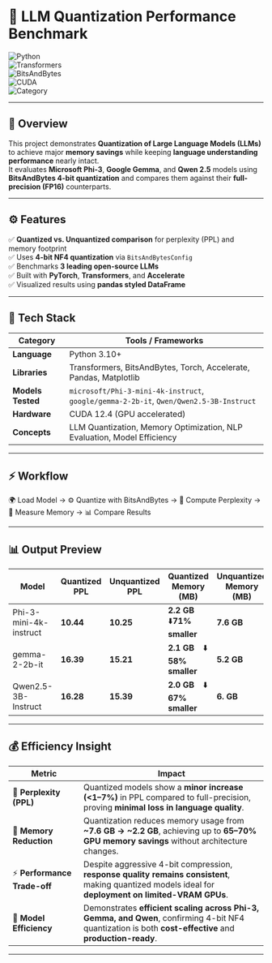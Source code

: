 # 🧠 LLM Quantization Performance Benchmark  

![Python](https://img.shields.io/badge/Python-3.10+-blue.svg)  
![Transformers](https://img.shields.io/badge/HuggingFace-Transformers-yellow.svg)  
![BitsAndBytes](https://img.shields.io/badge/BitsAndBytes-4bit_Quantization-green.svg)  
![CUDA](https://img.shields.io/badge/Accelerated_with-CUDA_12.4-orange.svg)  
![Category](https://img.shields.io/badge/Domain-AI_|_LLM_Optimization-red.svg)  

---

## 🎯 Overview  

This project demonstrates **Quantization of Large Language Models (LLMs)** to achieve major **memory savings** while keeping **language understanding performance** nearly intact.  
It evaluates **Microsoft Phi-3**, **Google Gemma**, and **Qwen 2.5** models using **BitsAndBytes 4-bit quantization** and compares them against their **full-precision (FP16)** counterparts.  

---

## ⚙️ Features  

✅ **Quantized vs. Unquantized comparison** for perplexity (PPL) and memory footprint  
✅ Uses **4-bit NF4 quantization** via `BitsAndBytesConfig`  
✅ Benchmarks **3 leading open-source LLMs**  
✅ Built with **PyTorch**, **Transformers**, and **Accelerate**  
✅ Visualized results using **pandas styled DataFrame**   

---

## 🧩 Tech Stack  

| Category | Tools / Frameworks |
|-----------|--------------------|
| **Language** | Python 3.10+ |
| **Libraries** | Transformers, BitsAndBytes, Torch, Accelerate, Pandas, Matplotlib |
| **Models Tested** | `microsoft/Phi-3-mini-4k-instruct`, `google/gemma-2-2b-it`, `Qwen/Qwen2.5-3B-Instruct` |
| **Hardware** | CUDA 12.4 (GPU accelerated) |
| **Concepts** | LLM Quantization, Memory Optimization, NLP Evaluation, Model Efficiency |

---

## ⚡ Workflow  

🌍 Load Model → ⚙️ Quantize with BitsAndBytes → 🔡 Compute Perplexity → 💾 Measure Memory → 📊 Compare Results

---

## 📊 Output Preview  


| Model | Quantized PPL | Unquantized PPL | Quantized Memory (MB) | Unquantized Memory (MB) |
|--------|----------------|----------------|------------------------|--------------------------|
| Phi-3-mini-4k-instruct | **10.44** | **10.25** | **2.2 GB**&nbsp;&nbsp; ⬇️**71% smaller** | **7.6 GB** |
| gemma-2-2b-it | **16.39** | **15.21** | **2.1 GB** &nbsp;&nbsp; ⬇️ **58% smaller** | **5.2 GB** |
| Qwen2.5-3B-Instruct | **16.28** | **15.39** | **2.0 GB** &nbsp;&nbsp; ⬇️ **67% smaller** | **6. GB** |

---

## 💰 Efficiency Insight  


| Metric | Impact |
|---------|---------|
| 🧮 **Perplexity (PPL)** | Quantized models show a **minor increase (<1–7%)** in PPL compared to full-precision, proving **minimal loss in language quality**. |
| 💾 **Memory Reduction** | Quantization reduces memory usage from **~7.6 GB → ~2.2 GB**, achieving up to **65–70% GPU memory savings** without architecture changes. |
| ⚡ **Performance Trade-off** | Despite aggressive 4-bit compression, **response quality remains consistent**, making quantized models ideal for **deployment on limited-VRAM GPUs**. |
| 🧠 **Model Efficiency** | Demonstrates **efficient scaling across Phi-3, Gemma, and Qwen**, confirming 4-bit NF4 quantization is both **cost-effective** and **production-ready**. |


---

